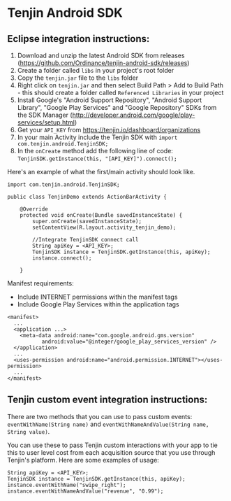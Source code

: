 Tenjin Android SDK
==================

Eclipse integration instructions:
---------------------------------

1. Download and unzip the latest Android SDK from releases (https://github.com/Ordinance/tenjin-android-sdk/releases)
3. Create a folder called `libs` in your project's root folder
4. Copy the `tenjin.jar` file to the `libs` folder
5. Right click on `tenjin.jar` and then select Build Path > Add to Build Path - this should create a folder called `Referenced Libraries` in your project
7. Install Google's "Android Support Repository", "Android Support Library", "Google Play Services" and "Google Repository" SDKs from the SDK Manager (http://developer.android.com/google/play-services/setup.html)
8. Get your `API_KEY` from https://tenjin.io/dashboard/organizations
9. In your main Activity include the Tenjin SDK with `import com.tenjin.android.TenjinSDK;`
10. In the `onCreate` method add the following line of code: `TenjinSDK.getInstance(this, "[API_KEY]").connect();`

Here's an example of what the first/main activity should look like.

```
import com.tenjin.android.TenjinSDK;

public class TenjinDemo extends ActionBarActivity {

    @Override
    protected void onCreate(Bundle savedInstanceState) {
        super.onCreate(savedInstanceState);
        setContentView(R.layout.activity_tenjin_demo);
        
        //Integrate TenjinSDK connect call
        String apiKey = <API_KEY>;
        TenjinSDK instance = TenjinSDK.getInstance(this, apiKey);
        instance.connect();

    }
```

Manifest requirements:
- Include INTERNET permissions within the manifest tags
- Include Google Play Services within the application tags

```
<manifest>
  ...
  <application ...>
    <meta-data android:name="com.google.android.gms.version"
           android:value="@integer/google_play_services_version" />
  </application>
  ...
  <uses-permission android:name="android.permission.INTERNET"></uses-permission>
  ...
</manifest>
```

Tenjin custom event integration instructions:
-----
There are two methods that you can use to pass custom events: `eventWithName(String name)` and `eventWithNameAndValue(String name, String value)`.

You can use these to pass Tenjin custom interactions with your app to tie this to user level cost from each acquisition source that you use through Tenjin's platform. Here are some examples of usage:

```
String apiKey = <API_KEY>;
TenjinSDK instance = TenjinSDK.getInstance(this, apiKey);
instance.eventWithName("swipe_right");
instance.eventWithNameAndValue("revenue", "0.99");
```